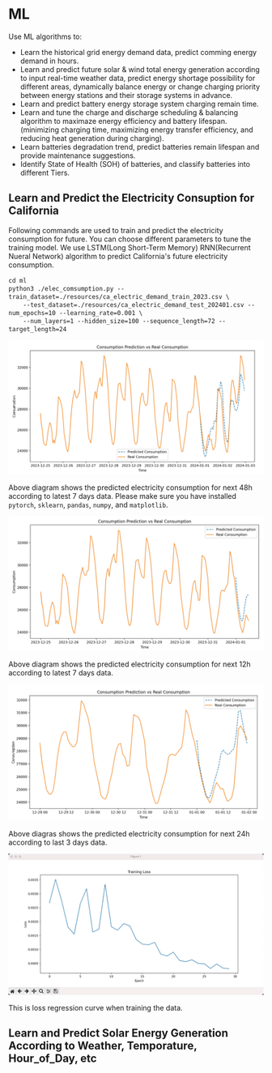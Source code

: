 # ML

Use ML algorithms to:
- Learn the historical grid energy demand data, predict comming energy demand in hours.
- Learn and predict future solar & wind total energy generation according to input real-time weather data, predict energy shortage possibility for different areas, dynamically balance energy or change charging priority between energy stations and their storage systems in advance.
- Learn and predict battery energy storage system charging remain time.
- Learn and tune the charge and discharge scheduling & balancing algorithm to maximaze energy efficiency and battery lifespan. (minimizing charging time, maximizing energy transfer efficiency, and reducing heat generation during charging).
- Learn batteries degradation trend, predict batteries remain lifespan and provide maintenance suggestions.
- Identify State of Health (SOH) of batteries, and classify batteries into different Tiers.

## Learn and Predict the Electricity Consuption for California

Following commands are used to train and predict the electricity consumption for future. You can choose different parameters to tune the training model. We use LSTM(Long Short-Term Memory) RNN(Recurrent Nueral Network) algorithm to predict California's future electricity consumption.
```
cd ml
python3 ./elec_comsumption.py --train_dataset=./resources/ca_electric_demand_train_2023.csv \
    --test_dataset=./resources/ca_electric_demand_test_202401.csv --num_epochs=10 --learning_rate=0.001 \
    --num_layers=1 --hidden_size=100 --sequence_length=72 --target_length=24
```

![image](./resources/48h_predict.png)

Above diagram shows the predicted electricity consumption for next 48h according to latest 7 days data. Please make sure you have installed `pytorch`, `sklearn`, `pandas`, `numpy`, and `matplotlib`.

![image](./resources/12h_predict.png)

Above diagram shows the predicted electricity consumption for next 12h according to latest 7 days data.

![image](./resources/24h_predict.png)

Above diagras shows the predicted electricity consumption for next 24h according to last 3 days data.

![image](./resources/training_loss.png)

This is loss regression curve when training the data.

## Learn and Predict Solar Energy Generation According to Weather, Temporature, Hour_of_Day, etc




